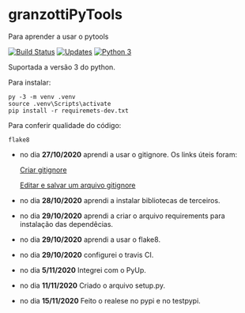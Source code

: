 # granzottiPyTools
Para aprender a usar o pytools

[![Build Status](https://travis-ci.com/GiovanniGranzotti/libpythonpro.svg?branch=master)](https://travis-ci.com/GiovanniGranzotti/libpythonpro)
[![Updates](https://pyup.io/repos/github/GiovanniGranzotti/granzottiPyTools/shield.svg)](https://pyup.io/repos/github/GiovanniGranzotti/granzottiPyTools/)
[![Python 3](https://pyup.io/repos/github/GiovanniGranzotti/granzottiPyTools/python-3-shield.svg)](https://pyup.io/repos/github/GiovanniGranzotti/granzottiPyTools/)
   
Suportada a versão 3 do python.

Para instalar:
```console
py -3 -m venv .venv
source .venv\Scripts\activate
pip install -r requiremets-dev.txt
```

Para conferir qualidade do código:
```console
flake8
```
* no dia **27/10/2020** aprendi a usar o gitignore. Os links úteis foram:

    [Criar gitignore](https://medium.com/@devmasterteam/touch-para-criar-um-arquivo-gitignore-9bb2d453ac53)

    [Editar e salvar um arquivo gitignore](https://pt.stackoverflow.com/questions/254320/como-salvar-e-sair-no-vim/254322#254322?newreg=6321e3c5676941688ba522414f4b6af9)
 
* no dia **28/10/2020** aprendi a instalar bibliotecas de terceiros.
* no dia **29/10/2020** aprendi a criar o arquivo requirements para instalação das dependêcias.
* no dia **29/10/2020** aprendi a usar o flake8.
* no dia **29/10/2020** configurei o travis CI.
* no dia **5/11/2020** Integrei com o PyUp.
* no dia **11/11/2020** Criado o arquivo setup.py.
* no dia **15/11/2020** Feito o realese no pypi e no testpypi.
